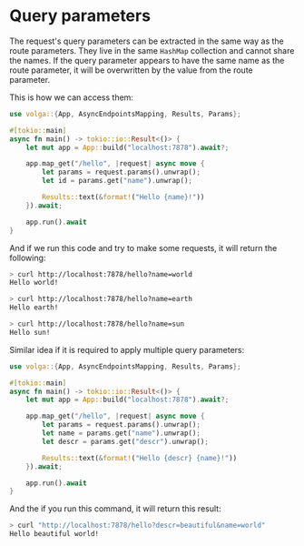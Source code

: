 # Query parameters

The request's query parameters can be extracted in the same way as the route parameters. They live in the same `HashMap` collection and cannot share the names. If the query parameter appears to have the same name as the route parameter, it will be overwritten by the value from the route parameter.

This is how we can access them:
```rust
use volga::{App, AsyncEndpointsMapping, Results, Params};

#[tokio::main]
async fn main() -> tokio::io::Result<()> {
    let mut app = App::build("localhost:7878").await?;

    app.map_get("/hello", |request| async move {
        let params = request.params().unwrap();
        let id = params.get("name").unwrap();

        Results::text(&format!("Hello {name}!"))
    }).await;

    app.run().await
}
```
And if we run this code and try to make some requests, it will return the following:
```bash
> curl http://localhost:7878/hello?name=world
Hello world!

> curl http://localhost:7878/hello?name=earth
Hello earth!

> curl http://localhost:7878/hello?name=sun
Hello sun!
```
Similar idea if it is required to apply multiple query parameters:
```rust
use volga::{App, AsyncEndpointsMapping, Results, Params};

#[tokio::main]
async fn main() -> tokio::io::Result<()> {
    let mut app = App::build("localhost:7878").await?;

    app.map_get("/hello", |request| async move {
        let params = request.params().unwrap();
        let name = params.get("name").unwrap();
        let descr = params.get("descr").unwrap();

        Results::text(&format!("Hello {descr} {name}!"))
    }).await;

    app.run().await
}
```
And the if you run this command, it will return this result:
```bash
> curl "http://localhost:7878/hello?descr=beautiful&name=world"
Hello beautiful world!
```
